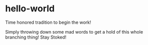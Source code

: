 # hello-world
Time honored tradition to begin the work!

Simply throwing down some mad words to get a hold of this whole branching thing!
Stay Stoked!

